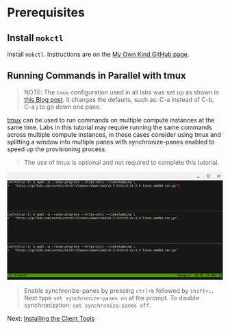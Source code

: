 # Prerequisites

## Install `mokctl`

Install `mokctl`. Instructions are on the [My Own Kind GitHub page](https://github.com/my-own-kind/mokctl).

## Running Commands in Parallel with tmux

> NOTE: The `tmux` configuration used in all labs was set up as shown in [this Blog post](http://blogger.smorg.co.uk/2020/04/tmux-for-gnu-screen-users-on-linux.html?view=magazine). It changes the defaults, such as: C-a instead of C-b, C-a j to go down one pane.

[tmux](https://github.com/tmux/tmux/wiki) can be used to run commands on multiple compute instances at the same time. Labs in this tutorial may require running the same commands across multiple compute instances, in those cases consider using tmux and splitting a window into multiple panes with synchronize-panes enabled to speed up the provisioning process.

> The use of tmux is optional and not required to complete this tutorial.

![tmux screenshot](images/tmux-screenshot.png)

> Enable synchronize-panes by pressing `ctrl+b` followed by `shift+:`. Next type `set synchronize-panes on` at the prompt. To disable synchronization: `set synchronize-panes off`.

Next: [Installing the Client Tools](kthw-2.md)
